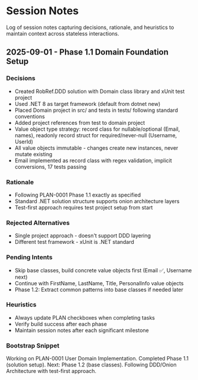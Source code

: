 # Session Notes

Log of session notes capturing decisions, rationale, and heuristics to maintain context across stateless interactions.

## 2025-09-01 - Phase 1.1 Domain Foundation Setup

### Decisions
- Created RobRef.DDD solution with Domain class library and xUnit test project
- Used .NET 8 as target framework (default from dotnet new)
- Placed Domain project in src/ and tests in tests/ following standard conventions
- Added project references from test to domain project
- Value object type strategy: record class for nullable/optional (Email, names), readonly record struct for required/never-null (Username, UserId)
- All value objects immutable - changes create new instances, never mutate existing
- Email implemented as record class with regex validation, implicit conversions, 17 tests passing

### Rationale
- Following PLAN-0001 Phase 1.1 exactly as specified
- Standard .NET solution structure supports onion architecture layers
- Test-first approach requires test project setup from start

### Rejected Alternatives
- Single project approach - doesn't support DDD layering
- Different test framework - xUnit is .NET standard

### Pending Intents
- Skip base classes, build concrete value objects first (Email ✅, Username next)
- Continue with FirstName, LastName, Title, PersonalInfo value objects
- Phase 1.2: Extract common patterns into base classes if needed later

### Heuristics
- Always update PLAN checkboxes when completing tasks
- Verify build success after each phase
- Maintain session notes after each significant milestone

### Bootstrap Snippet
Working on PLAN-0001 User Domain Implementation. Completed Phase 1.1 (solution setup). Next: Phase 1.2 (base classes). Following DDD/Onion Architecture with test-first approach.